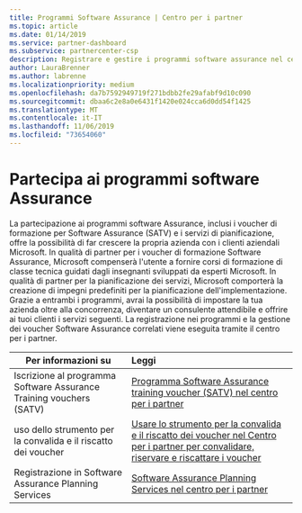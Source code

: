```yaml
---
title: Programmi Software Assurance | Centro per i partner
ms.topic: article
ms.date: 01/14/2019
ms.service: partner-dashboard
ms.subservice: partnercenter-csp
description: Registrare e gestire i programmi software assurance nel centro per i partner
author: LauraBrenner
ms.author: labrenne
ms.localizationpriority: medium
ms.openlocfilehash: da7b7592949719f271bdbb2fe29afabf9d10c090
ms.sourcegitcommit: dbaa6c2e8a0e6431f1420e024cca6d0dd54f1425
ms.translationtype: MT
ms.contentlocale: it-IT
ms.lasthandoff: 11/06/2019
ms.locfileid: "73654060"
---
```

# <a name="participate-in-software-assurance-programs"></a>Partecipa ai programmi software Assurance

La partecipazione ai programmi software Assurance, inclusi i voucher di formazione per Software Assurance (SATV) e i servizi di pianificazione, offre la possibilità di far crescere la propria azienda con i clienti aziendali Microsoft. In qualità di partner per i voucher di formazione Software Assurance, Microsoft compenserà l'utente a fornire corsi di formazione di classe tecnica guidati dagli insegnanti sviluppati da esperti Microsoft. In qualità di partner per la pianificazione dei servizi, Microsoft comporterà la creazione di impegni predefiniti per la pianificazione dell'implementazione. Grazie a entrambi i programmi, avrai la possibilità di impostare la tua azienda oltre alla concorrenza, diventare un consulente attendibile e offrire ai tuoi clienti i servizi seguenti. La registrazione nei programmi e la gestione dei voucher Software Assurance correlati viene eseguita tramite il centro per i partner.

|**Per informazioni su**   |**Leggi**   |
|--------------------------|:------------------|
|Iscrizione al programma Software Assurance Training vouchers (SATV)|[Programma Software Assurance training voucher (SATV) nel centro per i partner](software-assurance-satv.md)|
|uso dello strumento per la convalida e il riscatto dei voucher|[Usare lo strumento per la convalida e il riscatto dei voucher nel Centro per i partner per convalidare, riservare e riscattare i voucher](voucher-validation-tool.md)|
|Registrazione in Software Assurance Planning Services|[Software Assurance Planning Services nel centro per i partner](software-assurance-dps.md) 


